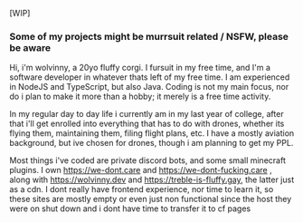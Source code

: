 [WIP]
### Some of my projects might be murrsuit related / NSFW, please be aware

Hi, i'm wolvinny, a 20yo fluffy corgi.
I fursuit in my free time, and I'm a software developer in whatever thats left of my free time. I am experienced in NodeJS and TypeScript, but also Java.
Coding is not my main focus, nor do i plan to make it more than a hobby; it merely is a free time activity.

In my regular day to day life i currently am in my last year of college, after that i'll get enrolled into everything that has to do with drones, whether its flying them, maintaining them, filing flight plans, etc.
I have a mostly aviation background, but ive chosen for drones, though i am planning to get my PPL.

Most things i've coded are private discord bots, and some small minecraft plugins.
I own https://we-dont.care and https://we-dont-fucking.care , along with https://wolvinny.dev and https://treble-is-fluffy.gay, the latter just as a cdn.
I dont really have frontend experience, nor time to learn it, so these sites are mostly empty or even just non functional since the host they were on shut down and i dont have time to transfer it to cf pages
